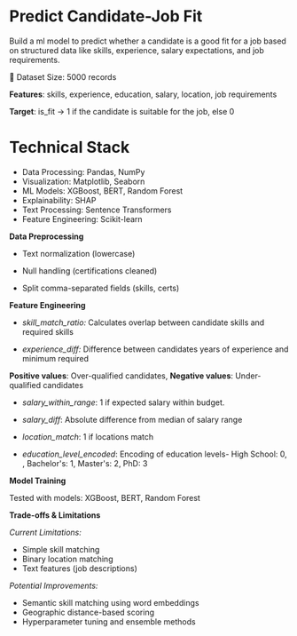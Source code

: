 # Predict Candidate-Job Fit

Build a ml model to predict whether a candidate is a good fit for a job based on structured data like skills, experience, salary expectations, and job requirements.

📂 Dataset Size: 5000 records

**Features**: skills, experience, education, salary, location, job requirements

**Target**: is_fit → 1 if the candidate is suitable for the job, else 0

# Technical Stack

- Data Processing: Pandas, NumPy
- Visualization: Matplotlib, Seaborn
- ML Models: XGBoost, BERT, Random Forest
- Explainability: SHAP
- Text Processing: Sentence Transformers
- Feature Engineering: Scikit-learn

**Data Preprocessing**

- Text normalization (lowercase)

- Null handling (certifications cleaned)

- Split comma-separated fields (skills, certs)

**Feature Engineering**

- _skill_match_ratio:_ Calculates overlap between candidate skills and required skills
  
- _experience_diff:_ Difference between candidates years of experience and minimum required

**Positive values**: Over-qualified candidates, **Negative values**: Under-qualified candidates

- _salary_within_range_: 1 if expected salary within budget.
  
- _salary_diff_: Absolute difference from median of salary range
  
- _location_match_:	1 if locations match
  
- _education_level_encoded_: Encoding of education levels- High School: 0, , Bachelor's: 1, Master's: 2, PhD: 3

**Model Training**

Tested with models: XGBoost, BERT, Random Forest 

**Trade-offs & Limitations**

_Current Limitations:_

- Simple skill matching
- Binary location matching
- Text features (job descriptions)

_Potential Improvements:_

- Semantic skill matching using word embeddings
- Geographic distance-based scoring
- Hyperparameter tuning and ensemble methods
